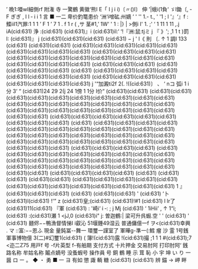 ’ 晩1:唖wl細側rf 附潅 寺 一驚鶴 黄徽‘熊I E「 I j i i)〔〃()I〕 伸 ’|蛾i(1負‘ ゞI鋤〔, ‐ F ぎぎ , l l ‐ i i 1 言 ■ 一二 卑价釣篭患价 ‘洲‘i噌砿.州嫡 ’ ' '' 1.- t., ' '1 ; l '』‘』f :鰈iiI1汽罪:1 1 1 ’ F 1 ’ 7 1 . f 1 r ( ,サ 茎#1,’ 1W' ' 1 : |} | >側i I' 1. ;' ‘ 1 11 1 11 ,.j iA(cid:631) 浄 :(cid:631) (cid:631)』i (cid:631)il:‘ ‘!『洲:鼠:tjミ j 『 》'; ,1 1 t )罰 I: (cid:631)』 j (cid:631)(cid:631)(cid:631) (cid:631) − j ' l《 則 〔. ↑ 1 調I 133 (cid:631) (cid:631)(cid:631) (cid:631)(cid:631)(cid:631)(cid:631)(cid:631)(cid:631)(cid:631)(cid:631)(cid:631) (cid:631)(cid:631)(cid:631)(cid:631)(cid:631)(cid:631)(cid:631)(cid:631)(cid:631)(cid:631)(cid:631)(cid:631) (cid:631)(cid:631)(cid:631)(cid:631) (cid:631)(cid:631)(cid:631) (cid:631)(cid:631)(cid:631)(cid:631) (cid:631) (cid:631)(cid:631)(cid:631)(cid:631)(cid:631)(cid:631)(cid:631)(cid:631) (cid:631)(cid:631)(cid:631)(cid:631)(cid:631)(cid:631)(cid:631)(cid:631) j '“加澱ti2f 2(. !((cid:631)〕 、 ‘ nコ 弧i 1 i分 3‘ “ (cid:631)24 29 2(j 24 1傍 1 1分 I价“ (cid:631)(cid:631) (cid:631)(cid:631) (cid:631)(cid:631)(cid:631)(cid:631)(cid:631)(cid:631)(cid:631)(cid:631)(cid:631)(cid:631)(cid:631)(cid:631)(cid:631)(cid:631)(cid:631)(cid:631)(cid:631)(cid:631)(cid:631)(cid:631)(cid:631)(cid:631)(cid:631)(cid:631)(cid:631)(cid:631) (cid:631)(cid:631)(cid:631)(cid:631)(cid:631)(cid:631)(cid:631)(cid:631)(cid:631) (cid:631) (cid:631)(cid:631)(cid:631)(cid:631)(cid:631)(cid:631)(cid:631)(cid:631)(cid:631)(cid:631)(cid:631)(cid:631)(cid:631)(cid:631)(cid:631)(cid:631)(cid:631)(cid:631)(cid:631)(cid:631)(cid:631)(cid:631)(cid:631)(cid:631)(cid:631)(cid:631)(cid:631)(cid:631) (cid:631)(cid:631)(cid:631) (cid:631)(cid:631)(cid:631)(cid:631) (cid:631)(cid:631)(cid:631)(cid:631)(cid:631)(cid:631)(cid:631)(cid:631)(cid:631)(cid:631)(cid:631)(cid:631)(cid:631)(cid:631)(cid:631)(cid:631)(cid:631)(cid:631)(cid:631)(cid:631)(cid:631)(cid:631)(cid:631)(cid:631)(cid:631)(cid:631)(cid:631) (cid:631)(cid:631)(cid:631)(cid:631) (cid:631) (cid:631)(cid:631) (cid:631)(cid:631) (cid:631)(cid:631)(cid:631)(cid:631)(cid:631)(cid:631)(cid:631)(cid:631)(cid:631)(cid:631)(cid:631)(cid:631)(cid:631) 1 』 (cid:631)(cid:631)(cid:631) (cid:631) (cid:631)(cid:631) ' (cid:631) ‘卜(cid:631)l(cid:631) !'” z (cid:631)皇;(cid:631) (cid:631)!#1 (cid:631) l lr了(cid:631)11(cid:631) 『軍 (cid:631) : '崎i‘ i ‐: ; j Mj (cid:631) ‘ 1iHii’ , ↑ 1“i; (cid:631) :(cid:631)瀬 1 <jJ,0 (cid:631)i" j: 曽迦鶴:| 梁可升呉蝦.空 ' ' (cid:631) ' (cid:631) 麺侭−−鴨漁督情悌I i叡沁 51堰錘49湿云 普通傭億一f ヲ<(cid:631)幸興 . マ ::富:−−恩ふ 現金 量鈍冨--舞一 環璽一謹室了 軍曄g-準一(:鱈 瘤 沙 霊 1号銭 軍事博物億 3(二)#幻璽1(cid:631) ( 簿!(cid:631)露 !(cid:631)撮 ;1 1 1 #(cid:631);7 <迩二Z75 用戸f 号 -f片英型 f-有舶期 支付方式 十片押金 交易肘阿 打印肘阿‘ 銭路名称 牟姑名称 鬮点嫡号 没蚤蝦号 操作員 号 銅 鶴 睡 示 茸 恥 小 宇 坤 い り 一 醤 ロ ー 。 ◆ ・ 勇 ■ 一 ヨ 有如 懲 諏 輌 糖 (cid:631) (cid:631) 辨 錨 → 岬 畔